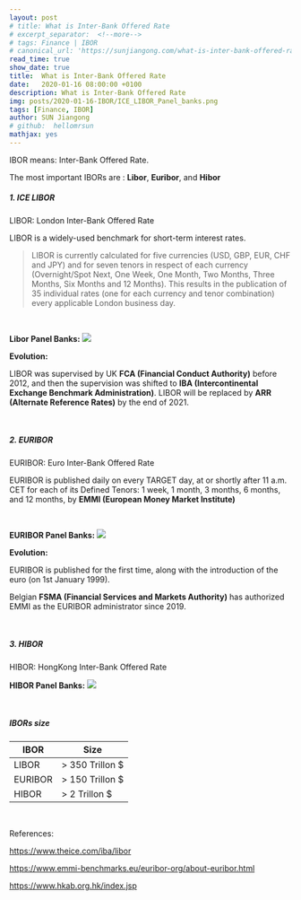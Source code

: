 ```yaml
---
layout: post
# title: What is Inter-Bank Offered Rate 
# excerpt_separator:  <!--more-->
# tags: Finance | IBOR
# canonical_url: 'https://sunjiangong.com/what-is-inter-bank-offered-rate-bor/'
read_time: true
show_date: true
title:  What is Inter-Bank Offered Rate 
date:   2020-01-16 08:00:00 +0100
description: What is Inter-Bank Offered Rate 
img: posts/2020-01-16-IBOR/ICE_LIBOR_Panel_banks.png 
tags: [Finance, IBOR]
author: SUN Jiangong
# github:  hellomrsun
mathjax: yes
---
```


IBOR means: Inter-Bank Offered Rate.

The most important IBORs are : <b>Libor</b>, <b>Euribor</b>, and <b>Hibor</b>

 <!--more-->


##### 1. ICE LIBOR #####

LIBOR: London Inter-Bank Offered Rate

LIBOR is a widely-used benchmark for short-term interest rates.

> LIBOR is currently calculated for five currencies (USD, GBP, EUR, CHF and JPY) and for seven tenors in respect of each currency (Overnight/Spot Next, One Week, One Month, Two Months, Three Months, Six Months and 12 Months). This results in the publication of 35 individual rates (one for each currency and tenor combination) every applicable London business day.

<br />

<b>Libor Panel Banks:</b>
![](./../../../assets/img/posts/2020-01-16-IBOR/ICE_LIBOR_Panel_banks.png)


<b>Evolution:</b>

LIBOR was supervised by UK <b>FCA (Financial Conduct Authority)</b> before 2012, and then the supervision was shifted to <b>IBA (Intercontinental Exchange Benchmark Administration)</b>.
LIBOR will be replaced by <b>ARR (Alternate Reference Rates)</b> by the end of 2021.

<br/>

##### 2. EURIBOR #####

EURIBOR: Euro Inter-Bank Offered Rate

EURIBOR is published daily on every TARGET day, at or shortly after 11 a.m. CET for each of its Defined Tenors: 1 week, 1 month, 3 months, 6 months, and 12 months, by <b>EMMI (European Money Market Institute)</b>

<br />

<b>EURIBOR Panel Banks:</b>
![](./../../../assets/img/posts/2020-01-16-IBOR/EURIBOR_Panel_banks.PNG)


<b>Evolution:</b>

EURIBOR is published for the first time, along with the introduction of the euro (on 1st January 1999).

Belgian <b>FSMA (Financial Services and Markets Authority)</b> has authorized EMMI as the EURIBOR administrator since 2019.

<br/>

##### 3. HIBOR #####

HIBOR: HongKong Inter-Bank Offered Rate


<b>HIBOR Panel Banks:</b>
![](./../../../assets/img/posts/2020-01-16-IBOR/HIBOR_panel_banks.PNG)


<br/>

##### IBORs size #####

| IBOR | Size  |
| --- | ---  |
| LIBOR | > 350 Trillon $  |
| EURIBOR | > 150 Trillon $  |
| HIBOR | > 2 Trillon $  |


<br/>

References:

https://www.theice.com/iba/libor

https://www.emmi-benchmarks.eu/euribor-org/about-euribor.html

https://www.hkab.org.hk/index.jsp
